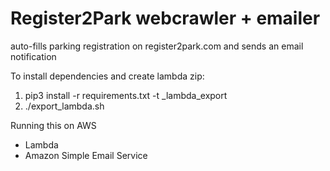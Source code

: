 # Register2Park webcrawler + emailer
auto-fills parking registration on register2park.com and sends an email notification


To install dependencies and create lambda zip:
1. pip3 install -r requirements.txt -t _lambda_export
2. ./export_lambda.sh


Running this on AWS
- Lambda
- Amazon Simple Email Service
